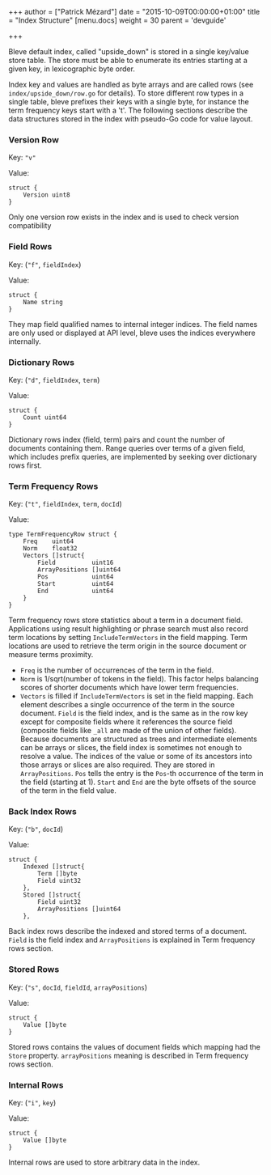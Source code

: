 +++
author = ["Patrick Mézard"]
date = "2015-10-09T00:00:00+01:00"
title = "Index Structure"
[menu.docs]
weight = 30
parent = 'devguide'

+++

Bleve default index, called "upside_down" is stored in a single key/value store
table. The store must be able to enumerate its entries starting at a given key,
in lexicographic byte order.

Index key and values are handled as byte arrays and are called rows (see `index/upside_down/row.go` for details). To store different row types in a single table, bleve prefixes their keys with a single byte, for instance the term frequency keys start with a 't'. The following sections describe the data structures stored in the index with pseudo-Go code for value layout.

### Version Row

Key: `"v"`

Value:
```
struct {
	Version uint8
}
```

Only one version row exists in the index and is used to check version compatibility


### Field Rows

Key: (`"f"`, `fieldIndex`)

Value:
```
struct {
	Name string
}
```

They map field qualified names to internal integer indices. The field names are only used or displayed at API level, bleve uses the indices everywhere internally.


### Dictionary Rows

Key: (`"d"`, `fieldIndex`, `term`)

Value:
```
struct {
	Count uint64
}
```

Dictionary rows index (field, term) pairs and count the number of documents containing them. Range queries over terms of a given field, which includes prefix queries, are implemented by seeking over dictionary rows first.


### Term Frequency Rows

Key: (`"t"`, `fieldIndex`, `term`, `docId`)

Value:
```
type TermFrequencyRow struct {
	Freq    uint64
	Norm    float32
	Vectors []struct{
		Field          uint16
		ArrayPositions []uint64
		Pos            uint64
		Start          uint64
		End            uint64
	}
}
```

Term frequency rows store statistics about a term in a document field. Applications using result highlighting or phrase search must also record term locations by setting `IncludeTermVectors` in the field mapping. Term locations are used to retrieve the term origin in the source document or measure terms proximity.

* `Freq` is the number of occurrences of the term in the field.
* `Norm` is 1/sqrt(number of tokens in the field). This factor helps balancing scores of shorter documents which have lower term frequencies.
* `Vectors` is filled if `IncludeTermVectors` is set in the field mapping. Each element describes a single occurrence of the term in the source document. `Field` is the field index, and is the same as in the row key except for composite fields where it references the source field (composite fields like `_all` are made of the union of other fields). Because documents are structured as trees and intermediate elements can be arrays or slices, the field index is sometimes not enough to resolve a value. The indices of the value or some of its ancestors into those arrays or slices are also required. They are stored in `ArrayPositions`. `Pos` tells the entry is the `Pos`-th occurrence of the term in the field (starting at 1). `Start` and `End` are the byte offsets of the source of the term in the field value.

### Back Index Rows

Key: (`"b"`, `docId`)

Value:
```
struct {
    Indexed []struct{
		Term []byte
		Field uint32
	},
	Stored []struct{
		Field uint32
		ArrayPositions []uint64
	},
```

Back index rows describe the indexed and stored terms of a document. `Field` is the field index and `ArrayPositions` is explained in Term frequency rows section.


### Stored Rows

Key: (`"s"`, `docId`, `fieldId`, `arrayPositions`)

Value:
```
struct {
	Value []byte
}
```

Stored rows contains the values of document fields which mapping had the `Store` property. `arrayPositions` meaning is described in Term frequency rows section.


### Internal Rows

Key: (`"i"`, `key`)

Value:
```
struct {
    Value []byte
}
```

Internal rows are used to store arbitrary data in the index.

